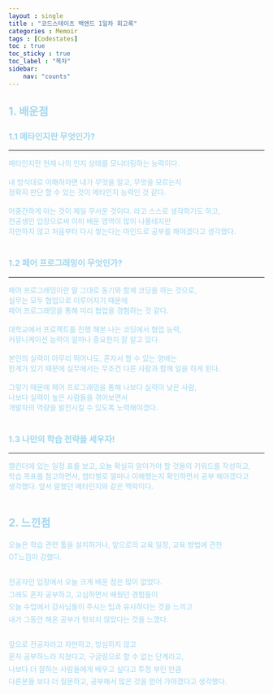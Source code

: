 ```yaml
---
layout : single
title : "코드스테이츠 백엔드 1일차 회고록"
categories : Memoir
tags : [Codestates]
toc : true
toc_sticky : true 
toc_label : "목차"
sidebar:
    nav: "counts"
---
```

<style> 
    p { line-height: 1.75em; }
</style>

## <font color="#A0D7EF">1. 배운점

### <font color="#A0D7EF">1.1 메타인지란 무엇인가?
<hr>
메타인지란 현재 나의 인지 상태를 모니터링하는 능력이다.<br><br>
내 방식대로 이해하자면 내가 무엇을 알고, 무엇을 모르는지<br>
정확히 판단 할 수 있는 것이 메타인지 능력인 것 같다.<br><br>
어중간하게 아는 것이 제일 무서운 것이다. 라고 스스로 생각하기도 하고,<br>
전공생인 입장으로써 이미 배운 영역이 많이 나올테지만<br>
자만하지 않고 처음부터 다시 쌓는다는 마인드로 공부를 해야겠다고 생각했다.<br><br>

### <font color="#A0D7EF">1.2 페어 프로그래밍이 무엇인가?
<hr>
페어 프로그래밍이란 말 그대로 동기와 함께 코딩을 하는 것으로,<br>
실무는 모두 협업으로 이루어지기 때문에<br>
페어 프로그래밍을 통해 미리 협업을 경험하는 것 같다.<br><br>
대학교에서 프로젝트를 진행 해본 나는 코딩에서 협업 능력,<br>
커뮤니케이션 능력이 얼마나 중요한지 잘 알고 있다.<br><br>
본인의 실력이 아무리 뛰어나도, 혼자서 할 수 있는 양에는<br>
한계가 있기 때문에 실무에서는 무조건 다른 사람과 함께 일을 하게 된다.<br><br>
그렇기 때문에 페어 프로그래밍을 통해 나보다 실력이 낮은 사람,<br>
나보다 실력이 높은 사람들을 겪어보면서<br> 
개발자의 역량을 발전시킬 수 있도록 노력해야겠다.<br><br>

### <font color="#A0D7EF">1.3 나만의 학습 전략을 세우자!
<hr>
캘린더에 있는 일정 표를 보고, 오늘 확실히 알아가야 할 것들의 키워드를 작성하고,<br>
학습 목표를 참고하면서, 챕터별로 얼마나 이해했는지 확인하면서 공부 해야겠다고<br>
생각했다. 앞서 말했던 메타인지와 같은 맥락이다.<br><br>


## <font color="#A0D7EF">2. 느낀점
오늘은 학습 관련 툴을 설치하거나, 앞으로의 교육 일정, 교육 방법에 관한<br>
OT느낌이 강했다.<br><br>
전공자인 입장에서 오늘 크게 배운 점은 많이 없었다.<br>
그래도 혼자 공부하고, 고심하면서 배웠던 경험들이<br>
오늘 수업에서 강사님들이 주시는 팁과 유사하다는 것을 느끼고<br>
내가 그동안 해온 공부가 헛되지 않았다는 것을 느꼈다.<br><br>
앞으로 전공자라고 자만하고, 방심하지 않고<br>
혼자 공부하느라 지쳤다고, 구글링으로 할 수 없는 단계라고,<br>
나보다 더 잘하는 사람들에게 배우고 싶다고 투정 부린 만큼<br>
다른분들 보다 더 질문하고, 공부해서 많은 것을 얻어 가야겠다고 생각했다.<br>
